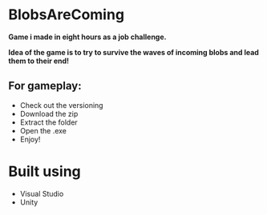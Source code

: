 # BlobsAreComing
 **Game i made in eight hours as a job challenge.**

**Idea of the game is to try to survive the waves of incoming blobs and lead them to their end!**

## For gameplay:
* Check out the versioning
* Download the zip
* Extract the folder
* Open the .exe
* Enjoy!

# Built using
* Visual Studio
* Unity
